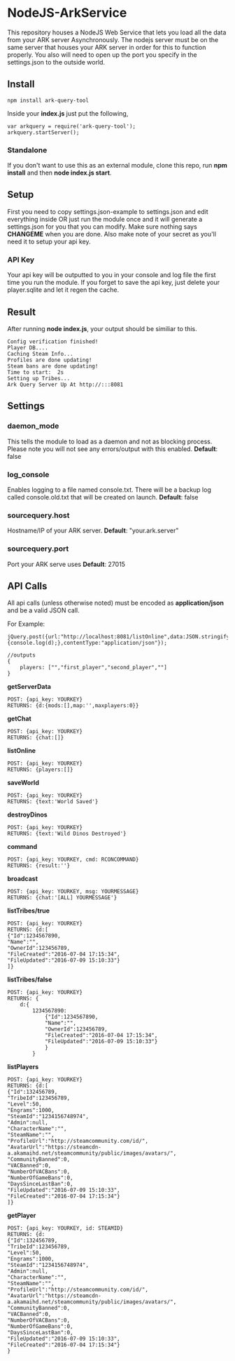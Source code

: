 # NodeJS-ArkService

This repository houses a NodeJS Web Service that lets you load all the data from your ARK server Asynchronously. The nodejs server must be on the same server that houses your ARK server in order for this to function properly. You also will need to open up the port you specify in the settings.json to the outside world.

## Install

```
npm install ark-query-tool
```

Inside your **index.js** just put the following,
```
var arkquery = require('ark-query-tool');
arkquery.startServer();
```

### Standalone
If you don't want to use this as an external module, clone this repo, run **npm install** and then **node index.js start**.


## Setup

First you need to copy settings.json-example to settings.json and edit everything inside OR just run the module once and it will generate a settings.json for you that you can modify. Make sure nothing says **CHANGEME** when you are done. Also make note of your secret as you'll need it to setup your api key.

### API Key

Your api key will be outputted to you in your console and log file the first time you run the module. If you forget to save the api key, just delete your player.sqlite and let it regen the cache.

## Result
After running **node index.js**, your output should be similiar to this.
```
Config verification finished!
Player DB....
Caching Steam Info...
Profiles are done updating!
Steam bans are done updating!
Time to start:  2s
Setting up Tribes...
Ark Query Server Up At http://:::8081
```

## Settings

### daemon_mode

This tells the module to load as a daemon and not as blocking process. Please note you will not see any errors/output with this enabled.
**Default**: false

### log_console
Enables logging to a file named console.txt. There will be a backup log called console.old.txt that will be created on launch.
**Default**: false

### sourcequery.host

Hostname/IP of your ARK server.
**Default**: "your.ark.server"

### sourcequery.port

Port your ARK serve uses
**Default**: 27015

## API Calls

All api calls (unless otherwise noted) must be encoded as **application/json** and be a valid JSON call.

For Example:
```
jQuery.post({url:"http://localhost:8081/listOnline",data:JSON.stringify({api_key:"YOUR_KEY"}),success:function(d){console.log(d);},contentType:"application/json"});

//outputs
{
	players: ["","first_player","second_player",""]
}
```

**getServerData**

```
POST: {api_key: YOURKEY}
RETURNS: {d:{mods:[],map:'',maxplayers:0}}
```

**getChat**

```
POST: {api_key: YOURKEY}
RETURNS: {chat:[]}
```

**listOnline**

```
POST: {api_key: YOURKEY}
RETURNS: {players:[]}
```


**saveWorld**

```
POST: {api_key: YOURKEY}
RETURNS: {text:'World Saved'}
```

**destroyDinos**

```
POST: {api_key: YOURKEY}
RETURNS: {text:'Wild Dinos Destroyed'}
```

**command**

```
POST: {api_key: YOURKEY, cmd: RCONCOMMAND}
RETURNS: {result:''}
```

**broadcast**

```
POST: {api_key: YOURKEY, msg: YOURMESSAGE}
RETURNS: {chat:'[ALL] YOURMESSAGE'}
```

**listTribes/true**

```
POST: {api_key: YOURKEY}
RETURNS: {d:[
{"Id":1234567890,
"Name":"",
"OwnerId":123456789,
"FileCreated":"2016-07-04 17:15:34",
"FileUpdated":"2016-07-09 15:10:33"}
]}
```

**listTribes/false**

```
POST: {api_key: YOURKEY}
RETURNS: {
	d:{
		1234567890:
			{"Id":1234567890,
			"Name":"",
			"OwnerId":123456789,
			"FileCreated":"2016-07-04 17:15:34",
			"FileUpdated":"2016-07-09 15:10:33"}
			}
		}
```

**listPlayers**

```
POST: {api_key: YOURKEY}
RETURNS: {d:[
{"Id":132456789,
"TribeId":123456789,
"Level":50,
"Engrams":1000,
"SteamId":"1234156748974",
"Admin":null,
"CharacterName":"",
"SteamName":"",
"ProfileUrl":"http://steamcommunity.com/id/",
"AvatarUrl":"https://steamcdn-a.akamaihd.net/steamcommunity/public/images/avatars/",
"CommunityBanned":0,
"VACBanned":0,
"NumberOfVACBans":0,
"NumberOfGameBans":0,
"DaysSinceLastBan":0,
"FileUpdated":"2016-07-09 15:10:33",
"FileCreated":"2016-07-04 17:15:34"}
]}
```

**getPlayer**

```
POST: {api_key: YOURKEY, id: STEAMID}
RETURNS: {d:
{"Id":132456789,
"TribeId":123456789,
"Level":50,
"Engrams":1000,
"SteamId":"1234156748974",
"Admin":null,
"CharacterName":"",
"SteamName":"",
"ProfileUrl":"http://steamcommunity.com/id/",
"AvatarUrl":"https://steamcdn-a.akamaihd.net/steamcommunity/public/images/avatars/",
"CommunityBanned":0,
"VACBanned":0,
"NumberOfVACBans":0,
"NumberOfGameBans":0,
"DaysSinceLastBan":0,
"FileUpdated":"2016-07-09 15:10:33",
"FileCreated":"2016-07-04 17:15:34"}
}
```

